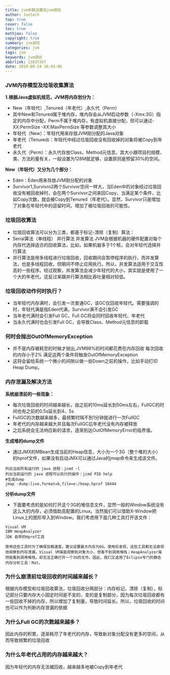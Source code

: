 ```yaml
---
title: jvm参数设置及jvm调优
author: Juntech
top: true
cover: false
toc: true
mathjax: false
copyright: true
summary: jvm调优
categories: jvm
tags: jvm
keywords: jvm调优
abbrlink: 1383f35f
date: 2019-09-24 16:43:06
---
```


### JVM内存模型及垃圾收集算法

 **1.根据Java虚拟机规范，JVM将内存划分为：** 

- New（年轻代）,Tenured（年老代）,永久代（Perm）
- 其中New和Tenured属于堆内存，堆内存会从JVM启动参数（-Xmx:3G）指定的内存中分配，Perm不属于堆内存，有虚拟机直接分配，但可以通过-XX:PermSize -XX:MaxPermSize 等参数调整其大小
- 年轻代（New）：年轻代用来存放JVM刚分配的Java对象
- 年老代（Tenured)：年轻代中经过垃圾回收没有回收掉的对象将被Copy到年老代
- 永久代（Perm）：永久代存放Class、Method元信息，其大小跟项目的规模、类、方法的量有关，一般设置为128M就足够，设置原则是预留30%的空间。

 **New（年轻代）又分为几个部分：** 

- Eden：Eden用来存放JVM刚分配的对象
- Survivor1,Survivro2两个Survivor空间一样大，当Eden中的对象经过垃圾回收没有被回收掉时，会在两个Survivor之间来回Copy，当满足某个条件，比如Copy次数，就会被Copy到Tenured（年老代）。显然，Survivor只是增加了对象在年轻代中的逗留时间，增加了被垃圾回收的可能性。

### 垃圾回收算法

- 垃圾回收算法可以分为三类，都基于标记-清除（复制）算法：
- Serial算法（单线程） 并行算法 并发算法 JVM会根据机器的硬件配置对每个内存代选择适合的回收算法，比如，如果机器多于1个核，会对年轻代选择并行算法
- 并行算法是用多线程进行垃圾回收，回收期间会暂停程序的执行，而并发算法，也是多线程回收，但期间不停止应用执行。所以，并发算法适用于交互性高的一些程序。经过观察，并发算法会减少年轻代的大小，其实就是使用了一个大的年老代，这反过来跟并行算法相比吞吐量相对较低。

### 垃圾回收动作何时执行？

- 当年轻代内存满时，会引发一次普通GC，该GC仅回收年轻代。需要强调的时，年轻代满是指Eden代满，Survivor满不会引发GC
- 当年老代满时会引发Full GC，Full GC将会同时回收年轻代、年老代
- 当永久代满时也会引发Full GC，会导致Class、Method元信息的卸载

### 何时会抛出OutOfMemoryException

- 并不是内存被耗空的时候才抛出,JVM98%的时间都花费在内存回收 每次回收的内存小于2%  满足这两个条件将触发OutOfMemoryException
- 这将会留给系统一个微小的间隙以做一些Down之前的操作，比如手动打印Heap Dump。

### 内存泄漏及解决方法

 **系统崩溃前的一些现象：** 

- 每次垃圾回收的时间越来越长，由之前的10ms延长到50ms左右，FullGC的时间也有之前的0.5s延长到4、5s
- FullGC的次数越来越多，最频繁时隔不到1分钟就进行一次FullGC
- 年老代的内存越来越大并且每次FullGC后年老代没有内存被释放
- 之后系统会无法响应新的请求，逐渐到达OutOfMemoryError的临界值。

 **生成堆的dump文件** 

- 通过JMX的MBean生成当前的Heap信息，大小为一个3G（整个堆的大小）的hprof文件，如果没有启动JMX可以通过Java的jmap命令来生成该文件。

```
列出当前所有运行的 java 进程：jcmd -l
列出当前运行的 java 进程可以执行的操作：jcmd PID help
#生成dump
jmap -dump:live,format=b,file=e:/heap.hprof 10444
```

 **分析dump文件** 

- 下面要考虑的是如何打开这个3G的堆信息文件，显然一般的Window系统没有这么大的内存，必须借助高配置的Linux。当然我们可以借助X-Window把Linux上的图形导入到Window。我们考虑用下面几种工具打开该文件：

```
Visual VM
IBM HeapAnalyzer
JDK 自带的Hprof工具

使用这些工具时为了确保加载速度，建议设置最大内存为6G。使用后发现，这些工具都无法直观地观察到内存泄漏，Visual VM虽能观察到对象大小，但看不到调用堆栈；HeapAnalyzer虽然能看到调用堆栈，却无法正确打开一个3G的文件。因此，我们又选用了Eclipse专门的静态内存分析工具：Mat。
```

### 为什么崩溃前垃圾回收的时间越来越长？

根据内存模型和垃圾回收算法，垃圾回收分两部分：内存标记、清除（复制），标记部分只要内存大小固定时间是不变的，变的是复制部分，因为每次垃圾回收都有一些回收不掉的内存，所以增加了复制量，导致时间延长。所以，垃圾回收的时间也可以作为判断内存泄漏的依据

### 为什么Full GC的次数越来越多？

因此内存的积累，逐渐耗尽了年老代的内存，导致新对象分配没有更多的空间，从而导致频繁的垃圾回收

### 为什么年老代占用的内存越来越大？

因为年轻代的内存无法被回收，越来越多地被Copy到年老代





